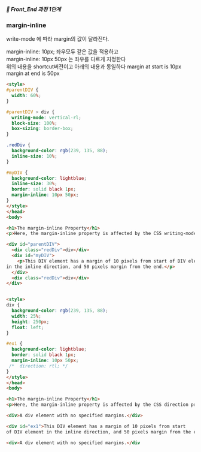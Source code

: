 ##### 🍑  Front_End 과정 1단계 


### margin-inline   
write-mode 에 따라 margin의 값이 달라진다.   

margin-inline: 10px; 좌우모두 같은 값을 적용하고   
margin-inline: 10px 50px 는 좌우를 다르게 지정한다  
위의 내용을 shortcut버전이고 아래의 내용과 동일하다 
margin at start is 10px   
margin at end is 50px    


```html
<style>
#parentDIV {
  width: 60%;
}

#parentDIV > div {
  writing-mode: vertical-rl;
  block-size: 100%;
  box-sizing: border-box;
}

.redDiv {
  background-color: rgb(239, 135, 88);
  inline-size: 10%;
}

#myDIV {
  background-color: lightblue;
  inline-size: 30%;
  border: solid black 1px;
  margin-inline: 10px 50px;
}
</style>
</head>
<body>

<h1>The margin-inline Property</h1>
<p>Here, the margin-inline property is affected by the CSS writing-mode property.</p>

<div id="parentDIV">
  <div class="redDiv">div</div>
  <div id="myDIV">
    <p>This DIV element has a margin of 10 pixels from start of DIV element
in the inline direction, and 50 pixels margin from the end.</p>
  </div>
  <div class="redDiv">div</div>
</div>
```

```html

<style>
div {
  background-color: rgb(239, 135, 88);
  width: 25%;
  height: 250px;
  float: left;
}

#ex1 {
  background-color: lightblue;
  border: solid black 1px;
  margin-inline: 10px 50px;
 /*  direction: rtl; */
}
</style>
</head>
<body>

<h1>The margin-inline Property</h1>
<p>Here, the margin-inline property is affected by the CSS direction property.</p>

<div>A div element with no specified margins.</div>

<div id="ex1">This DIV element has a margin of 10 pixels from start
of DIV element in the inline direction, and 50 pixels margin from the end.</div>

<div>A div element with no specified margins.</div

```







